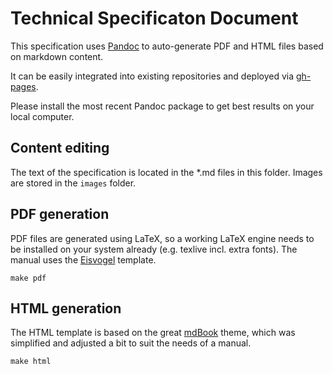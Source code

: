 # Technical Specificaton Document

This specification uses [Pandoc](https://pandoc.org/) to auto-generate PDF and HTML files based on markdown content.

It can be easily integrated into existing repositories and deployed via [gh-pages](https://pages.github.com).

Please install the most recent Pandoc package to get best results on your local computer.

## Content editing

The text of the specification is located in the *.md files in this folder. Images are stored in the `images` folder.

## PDF generation

PDF files are generated using LaTeX, so a working LaTeX engine needs to be installed on your system already (e.g. texlive incl. extra fonts). The manual uses the [Eisvogel](https://github.com/Wandmalfarbe/pandoc-latex-template) template.

```
make pdf
```

## HTML generation

The HTML template is based on the great [mdBook](https://github.com/rust-lang-nursery/mdBook) theme, which was simplified and adjusted a bit to suit the needs of a manual.

```
make html
```
